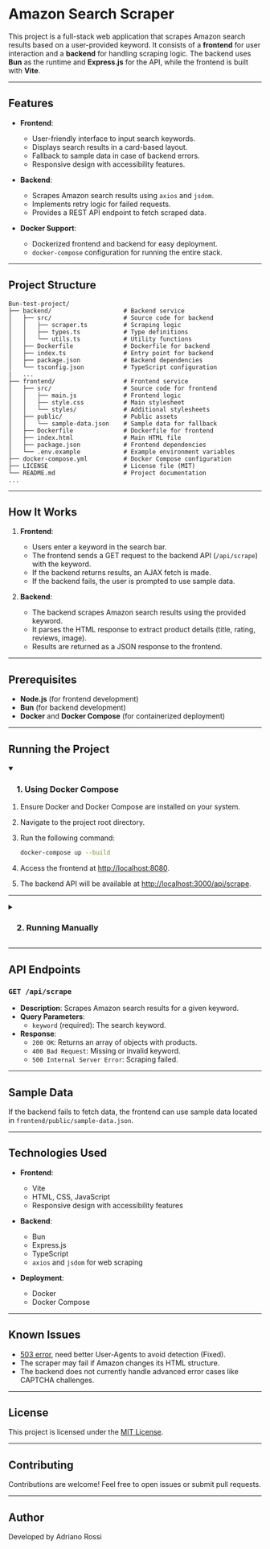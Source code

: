 # Amazon Search Scraper

This project is a full-stack web application that scrapes Amazon search results based on a user-provided keyword. It consists of a **frontend** for user interaction and a **backend** for handling scraping logic. The backend uses **Bun** as the runtime and **Express.js** for the API, while the frontend is built with **Vite**.

---

## Features

- **Frontend**:
  - User-friendly interface to input search keywords.
  - Displays search results in a card-based layout.
  - Fallback to sample data in case of backend errors.
  - Responsive design with accessibility features.

- **Backend**:
  - Scrapes Amazon search results using `axios` and `jsdom`.
  - Implements retry logic for failed requests.
  - Provides a REST API endpoint to fetch scraped data.

- **Docker Support**:
  - Dockerized frontend and backend for easy deployment.
  - `docker-compose` configuration for running the entire stack.

---

## Project Structure

```
Bun-test-project/
├── backend/                    # Backend service
│   ├── src/                    # Source code for backend
│   │   ├── scraper.ts          # Scraping logic
│   │   ├── types.ts            # Type definitions
│   │   └── utils.ts            # Utility functions
│   ├── Dockerfile              # Dockerfile for backend
│   ├── index.ts                # Entry point for backend
│   ├── package.json            # Backend dependencies
│   └── tsconfig.json           # TypeScript configuration
|   ...
├── frontend/                   # Frontend service
│   ├── src/                    # Source code for frontend
│   │   ├── main.js             # Frontend logic
│   │   ├── style.css           # Main stylesheet
│   │   └── styles/             # Additional stylesheets
│   ├── public/                 # Public assets
│   │   └── sample-data.json    # Sample data for fallback
│   ├── Dockerfile              # Dockerfile for frontend
│   ├── index.html              # Main HTML file
│   ├── package.json            # Frontend dependencies
│   └── .env.example            # Example environment variables
├── docker-compose.yml          # Docker Compose configuration
├── LICENSE                     # License file (MIT)
└── README.md                   # Project documentation
...
```

---

## How It Works

1. **Frontend**:
   - Users enter a keyword in the search bar.
   - The frontend sends a GET request to the backend API (`/api/scrape`) with the keyword.
   - If the backend returns results, an AJAX fetch is made.
   - If the backend fails, the user is prompted to use sample data.

2. **Backend**:
   - The backend scrapes Amazon search results using the provided keyword.
   - It parses the HTML response to extract product details (title, rating, reviews, image).
   - Results are returned as a JSON response to the frontend.

---

## Prerequisites

- **Node.js** (for frontend development)
- **Bun** (for backend development)
- **Docker** and **Docker Compose** (for containerized deployment)

---

## Running the Project

<details open><summary><h3>&emsp;1. Using Docker Compose</h3></summary>

1. Ensure Docker and Docker Compose are installed on your system.
2. Navigate to the project root directory.
3. Run the following command:

   ```bash
   docker-compose up --build
   ```

4. Access the frontend at [http://localhost:8080](http://localhost:8080).
5. The backend API will be available at [http://localhost:3000/api/scrape](http://localhost:3000/api/scrape).

</details>

---

<details><summary><h3>&emsp;2. Running Manually</h3></summary>

#### Backend

1. Install **Bun** from [bun.sh](https://bun.sh).
2. Navigate to the `backend` directory:

   ```bash
   cd backend
   ```

3. Install dependencies:

   ```bash
   bun install
   ```

4. Start the backend server:

   ```bash
   bun run index.ts
   ```

5. The backend will run on [http://localhost:3000](http://localhost:3000).

#### Frontend

1. Install **Node.js** and **npm**.
2. Navigate to the `frontend` directory:

   ```bash
   cd frontend
   ```

3. Install dependencies:

   ```bash
   npm install
   ```

4. Start the development server:

   ```bash
   npm run dev
   ```

5. Access the frontend at the URL provided in the terminal (e.g: [http://localhost:5173](http://localhost:5173)).

---

## Environment Variables

### Backend

- `PORT`: Port for the backend server (default: `3000`).

### Frontend

- `VITE_PORT`: Port for the HTML `<form>` (Should be same as backend).

</details>

---

## API Endpoints

### `GET /api/scrape`

- **Description**: Scrapes Amazon search results for a given keyword.
- **Query Parameters**:
  - `keyword` (required): The search keyword.
- **Response**:
  - `200 OK`: Returns an array of objects with products.
  - `400 Bad Request`: Missing or invalid keyword.
  - `500 Internal Server Error`: Scraping failed.

---

## Sample Data

If the backend fails to fetch data, the frontend can use sample data located in `frontend/public/sample-data.json`.

---

## Technologies Used

- **Frontend**:
  - Vite
  - HTML, CSS, JavaScript
  - Responsive design with accessibility features

- **Backend**:
  - Bun
  - Express.js
  - TypeScript
  - `axios` and `jsdom` for web scraping

- **Deployment**:
  - Docker
  - Docker Compose

---

## Known Issues

- [503 error](https://github.com/AdrianoLMRS/Bun-test-project/issues/2), need better User-Agents to avoid detection (Fixed).
- The scraper may fail if Amazon changes its HTML structure.
- The backend does not currently handle advanced error cases like CAPTCHA challenges.

---

## License

This project is licensed under the [MIT License](./LICENSE).

---

## Contributing

Contributions are welcome! Feel free to open issues or submit pull requests.

---

## Author

Developed by Adriano Rossi